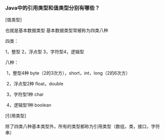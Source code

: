 ### Java中的引用类型和值类型分别有哪些？

[值类型]

也就是基本数据类型 基本数据类型常被称为四类八种

四类： 

 1，整型 2，浮点型 3，字符型4，逻辑型

八种：  

​     1，整型4种 byte（2的3次方），short，int，long（2的6次方）

​     2，浮点型2种 float，double

​     3，字符型1种 char

​     4，逻辑型1种 boolean

[引用类型]

除了四类八种基本类型外，所有的类型都称为引用类型（数组，类，接口，字符串）